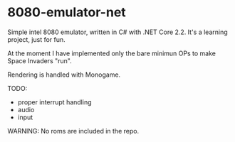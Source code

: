 # 8080-emulator-net

Simple intel 8080 emulator, written in C# with .NET Core 2.2. It's a learning project, just for fun.

At the moment I have implemented only the bare minimun OPs to make Space Invaders "run".

Rendering is handled with Monogame.

TODO:
- proper interrupt handling
- audio
- input

WARNING:
No roms are included in the repo.
